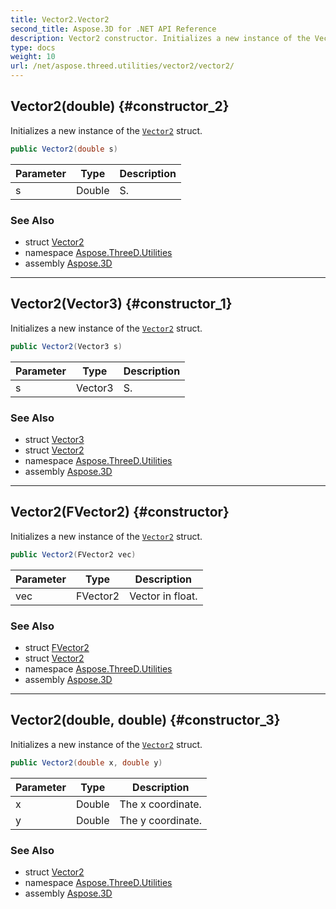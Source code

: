 ```yaml
---
title: Vector2.Vector2
second_title: Aspose.3D for .NET API Reference
description: Vector2 constructor. Initializes a new instance of the Vector2 struct
type: docs
weight: 10
url: /net/aspose.threed.utilities/vector2/vector2/
---
```

## Vector2(double) {#constructor_2}

Initializes a new instance of the [`Vector2`](../) struct.

```csharp
public Vector2(double s)
```

| Parameter | Type | Description |
| --- | --- | --- |
| s | Double | S. |

### See Also

* struct [Vector2](../)
* namespace [Aspose.ThreeD.Utilities](../../../aspose.threed.utilities/)
* assembly [Aspose.3D](../../../)

---

## Vector2(Vector3) {#constructor_1}

Initializes a new instance of the [`Vector2`](../) struct.

```csharp
public Vector2(Vector3 s)
```

| Parameter | Type | Description |
| --- | --- | --- |
| s | Vector3 | S. |

### See Also

* struct [Vector3](../../vector3/)
* struct [Vector2](../)
* namespace [Aspose.ThreeD.Utilities](../../../aspose.threed.utilities/)
* assembly [Aspose.3D](../../../)

---

## Vector2(FVector2) {#constructor}

Initializes a new instance of the [`Vector2`](../) struct.

```csharp
public Vector2(FVector2 vec)
```

| Parameter | Type | Description |
| --- | --- | --- |
| vec | FVector2 | Vector in float. |

### See Also

* struct [FVector2](../../fvector2/)
* struct [Vector2](../)
* namespace [Aspose.ThreeD.Utilities](../../../aspose.threed.utilities/)
* assembly [Aspose.3D](../../../)

---

## Vector2(double, double) {#constructor_3}

Initializes a new instance of the [`Vector2`](../) struct.

```csharp
public Vector2(double x, double y)
```

| Parameter | Type | Description |
| --- | --- | --- |
| x | Double | The x coordinate. |
| y | Double | The y coordinate. |

### See Also

* struct [Vector2](../)
* namespace [Aspose.ThreeD.Utilities](../../../aspose.threed.utilities/)
* assembly [Aspose.3D](../../../)


